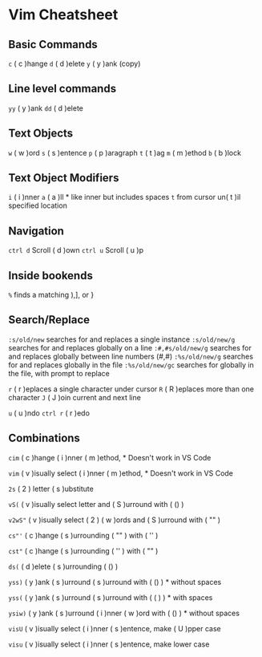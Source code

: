# Vim Cheatsheet

## Basic Commands
`c` ( c )hange
`d` ( d )elete
`y` ( y )ank (copy)

## Line level commands
`yy` ( y )ank
`dd` ( d )elete

## Text Objects

`w` ( w )ord
`s` ( s )entence
`p` ( p )aragraph
`t` ( t )ag
`m` ( m )ethod
`b` ( b )lock

## Text Object Modifiers
`i` ( i )nner
`a` ( a )ll * like inner but includes spaces
`t` from cursor un( t )il specified location

## Navigation

`ctrl d` Scroll ( d )own
`ctrl u` Scroll ( u )p

## Inside bookends
`%` finds a matching ),], or }

## Search/Replace
`:s/old/new` searches for and replaces a single instance 
`:s/old/new/g` searches for and replaces globally on a line
`:#,#s/old/new/g` searches for and replaces globally between line numbers (#,#)
`:%s/old/new/g` searches for and replaces globally in the file
`:%s/old/new/gc` searches for globally in the file, with prompt to replace

`r` ( r )eplaces a single character under cursor
`R` ( R )eplaces more than one character
`J` ( J )oin current and next line

`u` ( u )ndo
`ctrl r` ( r )edo

## Combinations

`cim` ( c )hange ( i )nner ( m )ethod, * Doesn't work in VS Code

`vim` ( v )isually select ( i )nner ( m )ethod, * Doesn't work in VS Code

`2s` ( 2 ) letter ( s )ubstitute

`vS(` ( v )isually select letter and ( S )urround with ( () )

`v2wS"` ( v )isually select ( 2 ) ( w )ords and ( S )urround with ( "" )

`cs"'` ( c )hange ( s )urrounding ( "" ) with ( '' )

`cst"` ( c )hange ( s )urrounding ( '' ) with ( "" )

`ds(` ( d )elete ( s )urrounding ( () )

`yss)` ( y )ank ( s )urround ( s )urround with ( () ) * without spaces

`yss(` ( y )ank ( s )urround ( s )urround with ( ( ) ) * with spaces

`ysiw)` ( y )ank ( s )urround ( i )nner ( w )ord with ( () ) * without spaces

`visU` ( v )isually select ( i )nner ( s )entence, make ( U )pper case

`visu` ( v )isually select ( i )nner ( s )entence, make lower case
